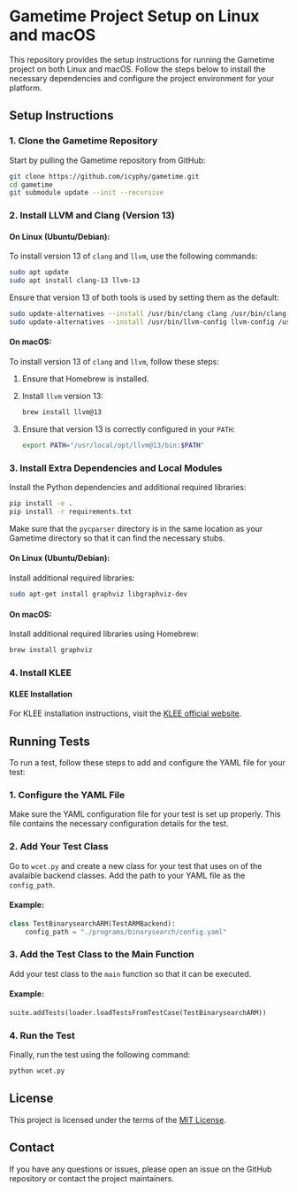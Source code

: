 # Gametime Project Setup on Linux and macOS

This repository provides the setup instructions for running the Gametime project on both Linux and macOS. Follow the steps below to install the necessary dependencies and configure the project environment for your platform.

## Setup Instructions

### 1. Clone the Gametime Repository
Start by pulling the Gametime repository from GitHub:
```bash
git clone https://github.com/icyphy/gametime.git
cd gametime
git submodule update --init --recursive
```
### 2. Install LLVM and Clang (Version 13)

#### On Linux (Ubuntu/Debian):
To install version 13 of `clang` and `llvm`, use the following commands:

```bash
sudo apt update
sudo apt install clang-13 llvm-13
```

Ensure that version 13 of both tools is used by setting them as the default:
```bash
sudo update-alternatives --install /usr/bin/clang clang /usr/bin/clang-13 100
sudo update-alternatives --install /usr/bin/llvm-config llvm-config /usr/bin/llvm-config-13 100
```

#### On macOS:
To install version 13 of `clang` and `llvm`, follow these steps:
1. Ensure that Homebrew is installed.
2. Install `llvm` version 13:
   ```bash
   brew install llvm@13
   ```

3. Ensure that version 13 is correctly configured in your `PATH`:
   ```bash
   export PATH="/usr/local/opt/llvm@13/bin:$PATH"
   ```

### 3. Install Extra Dependencies and Local Modules

Install the Python dependencies and additional required libraries:

```bash
pip install -e .
pip install -r requirements.txt
```

Make sure that the `pycparser` directory is in the same location as your Gametime directory so that it can find the necessary stubs.

#### On Linux (Ubuntu/Debian):
Install additional required libraries:
```bash
sudo apt-get install graphviz libgraphviz-dev
```

#### On macOS:
Install additional required libraries using Homebrew:
```bash
brew install graphviz
```

### 4. Install KLEE

#### KLEE Installation
For KLEE installation instructions, visit the [KLEE official website](https://klee.github.io/).


## Running Tests

To run a test, follow these steps to add and configure the YAML file for your test:

### 1. Configure the YAML File
Make sure the YAML configuration file for your test is set up properly. This file contains the necessary configuration details for the test.

### 2. Add Your Test Class
Go to `wcet.py` and create a new class for your test that uses on of the avalaible backend classes. Add the path to your YAML file as the `config_path`.

#### Example:
```python
class TestBinarysearchARM(TestARMBackend):
    config_path = "./programs/binarysearch/config.yaml"
```

### 3. Add the Test Class to the Main Function
Add your test class to the `main` function so that it can be executed.

#### Example:
```python
suite.addTests(loader.loadTestsFromTestCase(TestBinarysearchARM))
```

### 4. Run the Test
Finally, run the test using the following command:
```bash
python wcet.py
```

## License
This project is licensed under the terms of the [MIT License](LICENSE).

## Contact
If you have any questions or issues, please open an issue on the GitHub repository or contact the project maintainers.
